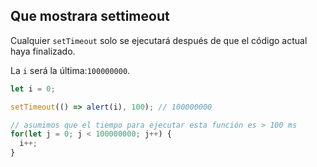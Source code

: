 ## Que mostrara settimeout

Cualquier `setTimeout` solo se ejecutará después de que el código actual haya finalizado.

La `i` será la última:`100000000`.

````js
let i = 0;

setTimeout(() => alert(i), 100); // 100000000

// asumimos que el tiempo para ejecutar esta función es > 100 ms
for(let j = 0; j < 100000000; j++) {
  i++;
}
````
